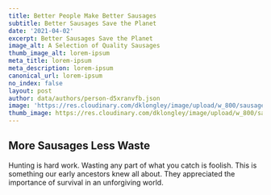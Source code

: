 ```yaml
---
title: Better People Make Better Sausages
subtitle: Better Sausages Save the Planet
date: '2021-04-02'
excerpt: Better Sausages Save the Planet
image_alt: A Selection of Quality Sausages
thumb_image_alt: lorem-ipsum
meta_title: lorem-ipsum
meta_description: lorem-ipsum
canonical_url: lorem-ipsum
no_index: false
layout: post
author: data/authors/person-d5xranvfb.json
image: 'https://res.cloudinary.com/dklongley/image/upload/w_800/sausages.jpg'
thumb_image: https://res.cloudinary.com/dklongley/image/upload/w_800/sausages.jpg
---
```

## More Sausages Less Waste

Hunting is hard work. Wasting any part of what you catch is foolish.  This is something our early ancestors knew all about. They appreciated the importance of survival in an unforgiving world.
